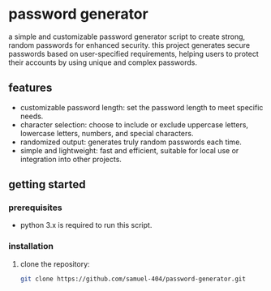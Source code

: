 
# password generator

a simple and customizable password generator script to create strong, random passwords for enhanced security. this project generates secure passwords based on user-specified requirements, helping users to protect their accounts by using unique and complex passwords.

## features

- customizable password length: set the password length to meet specific needs.
- character selection: choose to include or exclude uppercase letters, lowercase letters, numbers, and special characters.
- randomized output: generates truly random passwords each time.
- simple and lightweight: fast and efficient, suitable for local use or integration into other projects.

## getting started

### prerequisites

- python 3.x is required to run this script.

### installation

1. clone the repository:
   ```bash
   git clone https://github.com/samuel-404/password-generator.git
